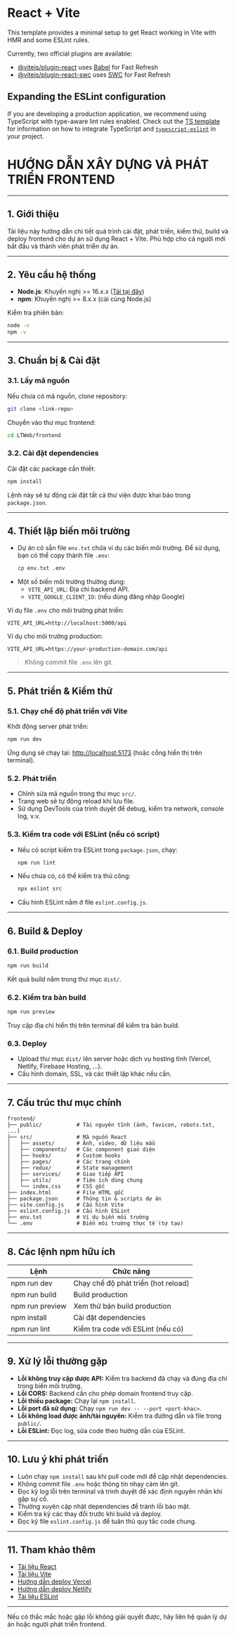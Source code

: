 # React + Vite

This template provides a minimal setup to get React working in Vite with HMR and some ESLint rules.

Currently, two official plugins are available:

- [@vitejs/plugin-react](https://github.com/vitejs/vite-plugin-react/blob/main/packages/plugin-react) uses [Babel](https://babeljs.io/) for Fast Refresh
- [@vitejs/plugin-react-swc](https://github.com/vitejs/vite-plugin-react/blob/main/packages/plugin-react-swc) uses [SWC](https://swc.rs/) for Fast Refresh

## Expanding the ESLint configuration

If you are developing a production application, we recommend using TypeScript with type-aware lint rules enabled. Check out the [TS template](https://github.com/vitejs/vite/tree/main/packages/create-vite/template-react-ts) for information on how to integrate TypeScript and [`typescript-eslint`](https://typescript-eslint.io) in your project.

# HƯỚNG DẪN XÂY DỰNG VÀ PHÁT TRIỂN FRONTEND

---

## 1. Giới thiệu

Tài liệu này hướng dẫn chi tiết quá trình cài đặt, phát triển, kiểm thử, build và deploy frontend cho dự án sử dụng React + Vite. Phù hợp cho cả người mới bắt đầu và thành viên phát triển dự án.

---

## 2. Yêu cầu hệ thống

- **Node.js**: Khuyến nghị >= 16.x.x ([Tải tại đây](https://nodejs.org/))
- **npm**: Khuyến nghị >= 8.x.x (cài cùng Node.js)

Kiểm tra phiên bản:

```bash
node -v
npm -v
```

---

## 3. Chuẩn bị & Cài đặt

### 3.1. Lấy mã nguồn

Nếu chưa có mã nguồn, clone repository:

```bash
git clone <link-repo>
```

Chuyển vào thư mục frontend:

```bash
cd LTWeb/frontend
```

### 3.2. Cài đặt dependencies

Cài đặt các package cần thiết:

```bash
npm install
```

Lệnh này sẽ tự động cài đặt tất cả thư viện được khai báo trong `package.json`.

---

## 4. Thiết lập biến môi trường

- Dự án có sẵn file `env.txt` chứa ví dụ các biến môi trường. Để sử dụng, bạn có thể copy thành file `.env`:
  ```bash
  cp env.txt .env
  ```
- Một số biến môi trường thường dùng:
  - `VITE_API_URL`: Địa chỉ backend API.
  - `VITE_GOOGLE_CLIENT_ID`: (nếu dùng đăng nhập Google)

Ví dụ file `.env` cho môi trường phát triển:

```
VITE_API_URL=http://localhost:5000/api
```

Ví dụ cho môi trường production:

```
VITE_API_URL=https://your-production-domain.com/api
```

> Không commit file `.env` lên git.

---

## 5. Phát triển & Kiểm thử

### 5.1. Chạy chế độ phát triển với Vite

Khởi động server phát triển:

```bash
npm run dev
```

Ứng dụng sẽ chạy tại: [http://localhost:5173](http://localhost:5173) (hoặc cổng hiển thị trên terminal).

### 5.2. Phát triển

- Chỉnh sửa mã nguồn trong thư mục `src/`.
- Trang web sẽ tự động reload khi lưu file.
- Sử dụng DevTools của trình duyệt để debug, kiểm tra network, console log, v.v.

### 5.3. Kiểm tra code với ESLint (nếu có script)

- Nếu có script kiểm tra ESLint trong `package.json`, chạy:
  ```bash
  npm run lint
  ```
- Nếu chưa có, có thể kiểm tra thủ công:
  ```bash
  npx eslint src
  ```
- Cấu hình ESLint nằm ở file `eslint.config.js`.

---

## 6. Build & Deploy

### 6.1. Build production

```bash
npm run build
```

Kết quả build nằm trong thư mục `dist/`.

### 6.2. Kiểm tra bản build

```bash
npm run preview
```

Truy cập địa chỉ hiển thị trên terminal để kiểm tra bản build.

### 6.3. Deploy

- Upload thư mục `dist/` lên server hoặc dịch vụ hosting tĩnh (Vercel, Netlify, Firebase Hosting, ...).
- Cấu hình domain, SSL, và các thiết lập khác nếu cần.

---

## 7. Cấu trúc thư mục chính

```
frontend/
├── public/           # Tài nguyên tĩnh (ảnh, favicon, robots.txt, ...)
├── src/              # Mã nguồn React
│   ├── assets/       # Ảnh, video, dữ liệu mẫu
│   ├── components/   # Các component giao diện
│   ├── hooks/        # Custom hooks
│   ├── pages/        # Các trang chính
│   ├── redux/        # State management
│   ├── services/     # Giao tiếp API
│   ├── utils/        # Tiện ích dùng chung
│   └── index.css     # CSS gốc
├── index.html        # File HTML gốc
├── package.json      # Thông tin & scripts dự án
├── vite.config.js    # Cấu hình Vite
├── eslint.config.js  # Cấu hình ESLint
├── env.txt           # Ví dụ biến môi trường
└── .env              # Biến môi trường thực tế (tự tạo)
```

---

## 8. Các lệnh npm hữu ích

| Lệnh            | Chức năng                           |
| --------------- | ----------------------------------- |
| npm run dev     | Chạy chế độ phát triển (hot reload) |
| npm run build   | Build production                    |
| npm run preview | Xem thử bản build production        |
| npm install     | Cài đặt dependencies                |
| npm run lint    | Kiểm tra code với ESLint (nếu có)   |

---

## 9. Xử lý lỗi thường gặp

- **Lỗi không truy cập được API:** Kiểm tra backend đã chạy và đúng địa chỉ trong biến môi trường.
- **Lỗi CORS:** Backend cần cho phép domain frontend truy cập.
- **Lỗi thiếu package:** Chạy lại `npm install`.
- **Lỗi port đã sử dụng:** Chạy `npm run dev -- --port <port-khac>`.
- **Lỗi không load được ảnh/tài nguyên:** Kiểm tra đường dẫn và file trong `public/`.
- **Lỗi ESLint:** Đọc log, sửa code theo hướng dẫn của ESLint.

---

## 10. Lưu ý khi phát triển

- Luôn chạy `npm install` sau khi pull code mới để cập nhật dependencies.
- Không commit file `.env` hoặc thông tin nhạy cảm lên git.
- Đọc kỹ log lỗi trên terminal và trình duyệt để xác định nguyên nhân khi gặp sự cố.
- Thường xuyên cập nhật dependencies để tránh lỗi bảo mật.
- Kiểm tra kỹ các thay đổi trước khi build và deploy.
- Đọc kỹ file `eslint.config.js` để tuân thủ quy tắc code chung.

---

## 11. Tham khảo thêm

- [Tài liệu React](https://react.dev/)
- [Tài liệu Vite](https://vitejs.dev/)
- [Hướng dẫn deploy Vercel](https://vercel.com/docs)
- [Hướng dẫn deploy Netlify](https://docs.netlify.com/)
- [Tài liệu ESLint](https://eslint.org/docs/latest/)

---

Nếu có thắc mắc hoặc gặp lỗi không giải quyết được, hãy liên hệ quản lý dự án hoặc người phát triển frontend.
